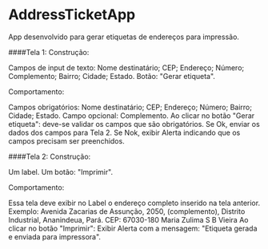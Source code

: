 # AddressTicketApp

App desenvolvido para gerar etiquetas de endereços para impressão.

####Tela 1: Construção:

Campos de input de texto: Nome destinatário; CEP; Endereço; Número; Complemento; Bairro; Cidade; Estado. Botão: "Gerar etiqueta".

Comportamento:

Campos obrigatórios: Nome destinatário; CEP; Endereço; Número; Bairro; Cidade; Estado. Campo opcional: Complemento. Ao clicar no botão "Gerar etiqueta": deve-se validar os campos que são obrigatórios. Se Ok, enviar os dados dos campos para Tela 2. Se Nok, exibir Alerta indicando que os campos precisam ser preenchidos.

####Tela 2: Construção:

Um label. Um botão: "Imprimir".

Comportamento:

Essa tela deve exibir no Label o endereço completo inserido na tela anterior. Exemplo: Avenida Zacarias de Assunção, 2050, (complemento), Distrito Industrial, Ananindeua, Pará. CEP: 67030-180 Maria Zulima S B Vieira Ao clicar no botão "Imprimir": Exibir Alerta com a mensagem: "Etiqueta gerada e enviada para impressora".
